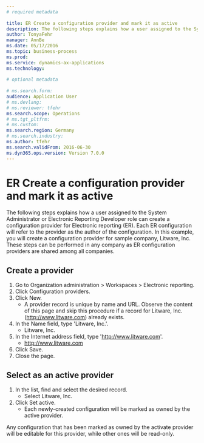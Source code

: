 ```yaml
--- 
# required metadata 
 
title: ER Create a configuration provider and mark it as active
description: The following steps explains how a user assigned to the System Administrator or Electronic Reporting Developer role can create a configuration provider for Electronic reporting (ER). Each ER configuration will refer to the provider as the author of the configuration. In this example, you will create a configuration provider for sample company, Litware, Inc. These steps can be performed in any company as ER configuration providers are shared among all companies. 
author: TonyaFehr 
manager: AnnBe 
ms.date: 05/17/2016
ms.topic: business-process 
ms.prod:  
ms.service: dynamics-ax-applications 
ms.technology:  
 
# optional metadata 
 
# ms.search.form:   
audience: Application User 
# ms.devlang:  
# ms.reviewer: tfehr 
ms.search.scope: Operations 
# ms.tgt_pltfrm:  
# ms.custom:  
ms.search.region: Germany
# ms.search.industry: 
ms.author: tfehr 
ms.search.validFrom: 2016-06-30 
ms.dyn365.ops.version: Version 7.0.0 
---
```


# ER Create a configuration provider and mark it as active

The following steps explains how a user assigned to the System Administrator or Electronic Reporting Developer role can create a configuration provider for Electronic reporting (ER). Each ER configuration will refer to the provider as the author of the configuration. In this example, you will create a configuration provider for sample company, Litware, Inc. These steps can be performed in any company as ER configuration providers are shared among all companies.


## Create a provider
1. Go to Organization administration > Workspaces > Electronic reporting.
2. Click Configuration providers.
3. Click New.
    * A provider record is unique by name and URL. Observe the content of this page and skip this procedure if a record for Litware, Inc. (http://www.litware.com) already exists.
4. In the Name field, type 'Litware, Inc.'.
    * Litware, Inc.
5. In the Internet address field, type 'http://www.litware.com'.
    * http://www.litware.com
6. Click Save.
7. Close the page.

## Select as an active provider
1. In the list, find and select the desired record.
    * Select Litware, Inc.
2. Click Set active.
    * Each newly-created configuration will be marked as owned by the active provider. 

Any configuration that has been marked as owned by the activate provider will be editable for this provider, while other ones will be read-only.

